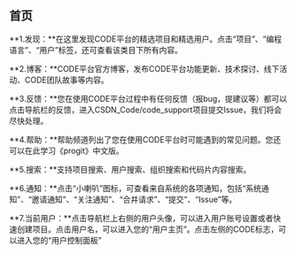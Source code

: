 ## 首页

**1.发现：**在这里发现CODE平台的精选项目和精选用户。点击“项目”、“编程语言”、“用户”标签，还可查看该类目下所有内容。

**2.博客：**CODE平台官方博客，发布CODE平台功能更新、技术探讨、线下活动、CODE团队故事等内容。

**3.反馈：**您在使用CODE平台过程中有任何反馈（报bug，提建议等）都可以点击导航栏的反馈，进入CSDN_Code/code_support项目提交Issue，我们将会尽快处理。

**4.帮助：**帮助频道列出了您在使用CODE平台时可能遇到的常见问题。您还可以在此学习《progit》中文版。

**5.搜索：**支持项目搜索、用户搜索、组织搜索和代码片内容搜索。

**6.通知：**点击“小喇叭”图标，可查看来自系统的各项通知，包括“系统通知”、“邀请通知”、“关注通知”、“合并请求”、“提交”、“Issue”等。

**7.当前用户：**点击导航栏上右侧的用户头像，可以进入用户账号设置或者快速创建项目。点击用户名，可以进入您的“用户主页”。点击左侧的CODE标志，可以进入您的“用户控制面板”